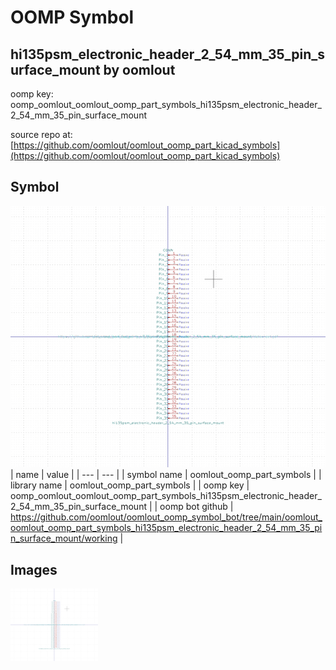# OOMP Symbol  
## hi135psm_electronic_header_2_54_mm_35_pin_surface_mount  by oomlout  
  
oomp key: oomp_oomlout_oomlout_oomp_part_symbols_hi135psm_electronic_header_2_54_mm_35_pin_surface_mount  
  
source repo at: [https://github.com/oomlout/oomlout_oomp_part_kicad_symbols](https://github.com/oomlout/oomlout_oomp_part_kicad_symbols)  
## Symbol  
  
[![working.png](working_600.png)](working.png)  
| name | value | 
| --- | --- | 
| symbol name | oomlout_oomp_part_symbols | 
| library name | oomlout_oomp_part_symbols | 
| oomp key | oomp_oomlout_oomlout_oomp_part_symbols_hi135psm_electronic_header_2_54_mm_35_pin_surface_mount | 
| oomp bot github | https://github.com/oomlout/oomlout_oomp_symbol_bot/tree/main/oomlout_oomlout_oomp_part_symbols_hi135psm_electronic_header_2_54_mm_35_pin_surface_mount/working | 
## Images  
  
[![working.png](working_140.png)](working.png)  
